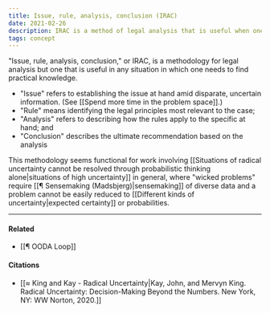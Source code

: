 ```yaml
---
title: Issue, rule, analysis, conclusion (IRAC)
date: 2021-02-26
description: IRAC is a method of legal analysis that is useful when one needs to find practical knowledge.
tags: concept
---
```


"Issue, rule, analysis, conclusion," or IRAC, is a methodology for legal analysis but one that is useful in any situation in which one needs to find practical knowledge. 

- "Issue" refers to establishing the issue at hand amid disparate, uncertain information. (See [[Spend more time in the problem space]].)
- "Rule" means identifying the legal principles most relevant to the case;
- "Analysis" refers to describing how the rules apply to the specific at hand;  and
- "Conclusion" describes the ultimate recommendation based on the analysis

This methodology seems functional for work involving [[Situations of radical uncertainty cannot be resolved through probabilistic thinking alone|situations of high uncertainty]] in general, where "wicked problems" require [[¶ Sensemaking (Madsbjerg)|sensemaking]] of diverse data and a problem cannot be easily reduced to [[Different kinds of uncertainty|expected certainty]] or probabilities.

---
#### Related
- [[¶ OODA Loop]]

#### Citations
- [[≈ King and Kay - Radical Uncertainty|Kay, John, and Mervyn King. Radical Uncertainty: Decision-Making Beyond the Numbers. New York, NY: WW Norton, 2020.]]